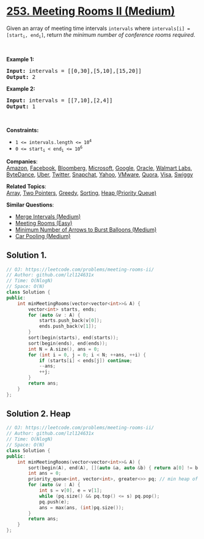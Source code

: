 # [253. Meeting Rooms II (Medium)](https://leetcode.com/problems/meeting-rooms-ii/)

<p>Given an array of meeting time intervals <code>intervals</code> where <code>intervals[i] = [start<sub>i</sub>, end<sub>i</sub>]</code>, return <em>the minimum number of conference rooms required</em>.</p>

<p>&nbsp;</p>
<p><strong>Example 1:</strong></p>
<pre><strong>Input:</strong> intervals = [[0,30],[5,10],[15,20]]
<strong>Output:</strong> 2
</pre><p><strong>Example 2:</strong></p>
<pre><strong>Input:</strong> intervals = [[7,10],[2,4]]
<strong>Output:</strong> 1
</pre>
<p>&nbsp;</p>
<p><strong>Constraints:</strong></p>

<ul>
	<li><code>1 &lt;=&nbsp;intervals.length &lt;= 10<sup>4</sup></code></li>
	<li><code>0 &lt;= start<sub>i</sub> &lt; end<sub>i</sub> &lt;= 10<sup>6</sup></code></li>
</ul>


**Companies**:  
[Amazon](https://leetcode.com/company/amazon), [Facebook](https://leetcode.com/company/facebook), [Bloomberg](https://leetcode.com/company/bloomberg), [Microsoft](https://leetcode.com/company/microsoft), [Google](https://leetcode.com/company/google), [Oracle](https://leetcode.com/company/oracle), [Walmart Labs](https://leetcode.com/company/walmart-labs), [ByteDance](https://leetcode.com/company/bytedance), [Uber](https://leetcode.com/company/uber), [Twitter](https://leetcode.com/company/twitter), [Snapchat](https://leetcode.com/company/snapchat), [Yahoo](https://leetcode.com/company/yahoo), [VMware](https://leetcode.com/company/vmware), [Quora](https://leetcode.com/company/quora), [Visa](https://leetcode.com/company/visa), [Swiggy](https://leetcode.com/company/swiggy)

**Related Topics**:  
[Array](https://leetcode.com/tag/array/), [Two Pointers](https://leetcode.com/tag/two-pointers/), [Greedy](https://leetcode.com/tag/greedy/), [Sorting](https://leetcode.com/tag/sorting/), [Heap (Priority Queue)](https://leetcode.com/tag/heap-priority-queue/)

**Similar Questions**:
* [Merge Intervals (Medium)](https://leetcode.com/problems/merge-intervals/)
* [Meeting Rooms (Easy)](https://leetcode.com/problems/meeting-rooms/)
* [Minimum Number of Arrows to Burst Balloons (Medium)](https://leetcode.com/problems/minimum-number-of-arrows-to-burst-balloons/)
* [Car Pooling (Medium)](https://leetcode.com/problems/car-pooling/)

## Solution 1.

```cpp
// OJ: https://leetcode.com/problems/meeting-rooms-ii/
// Author: github.com/lzl124631x
// Time: O(NlogN)
// Space: O(N)
class Solution {
public:
    int minMeetingRooms(vector<vector<int>>& A) {
        vector<int> starts, ends;
        for (auto &v : A) {
            starts.push_back(v[0]);
            ends.push_back(v[1]);
        }
        sort(begin(starts), end(starts));
        sort(begin(ends), end(ends));
        int N = A.size(), ans = 0;
        for (int i = 0, j = 0; i < N; ++ans, ++i) {
            if (starts[i] < ends[j]) continue;
            --ans;
            ++j;
        }
        return ans;
    }
};
```

## Solution 2. Heap

```cpp
// OJ: https://leetcode.com/problems/meeting-rooms-ii/
// Author: github.com/lzl124631x
// Time: O(NlogN)
// Space: O(N)
class Solution {
public:
    int minMeetingRooms(vector<vector<int>>& A) {
        sort(begin(A), end(A), [](auto &a, auto &b) { return a[0] != b[0] ? a[0] < b[0] : a[1] < b[1]; });
        int ans = 0;
        priority_queue<int, vector<int>, greater<>> pq; // min heap of end times
        for (auto &v : A) {
            int s = v[0], e = v[1];
            while (pq.size() && pq.top() <= s) pq.pop();
            pq.push(e);
            ans = max(ans, (int)pq.size());
        }
        return ans;
    }
};
```